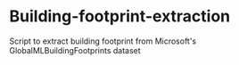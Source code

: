 # Building-footprint-extraction
Script to extract building footprint from Microsoft's GlobalMLBuildingFootprints dataset
